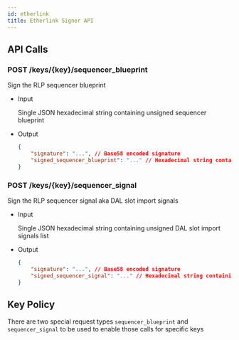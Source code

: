 ```yaml
---
id: etherlink
title: Etherlink Signer API
---
```


## API Calls

### POST /keys/{key}/sequencer_blueprint

Sign the RLP sequencer blueprint

* Input

  Single JSON hexadecimal string containing unsigned sequencer blueprint

* Output

  ```json
  {
      "signature": "...", // Base58 encoded signature
      "signed_sequencer_blueprint": "..." // Hexadecimal string containing RLP encoded signed blueprint
  }
  ```

### POST /keys/{key}/sequencer_signal

Sign the RLP sequencer signal aka DAL slot import signals

* Input

  Single JSON hexadecimal string containing unsigned DAL slot import signals list

* Output

  ```json
  {
      "signature": "...", // Base58 encoded signature
      "signed_sequencer_signal": "..." // Hexadecimal string containing RLP encoded signed DAL slot import signals list
  }
  ```

## Key Policy

There are two special request types `sequencer_blueprint` and `sequencer_signal` to be used to enable those calls for specific keys
